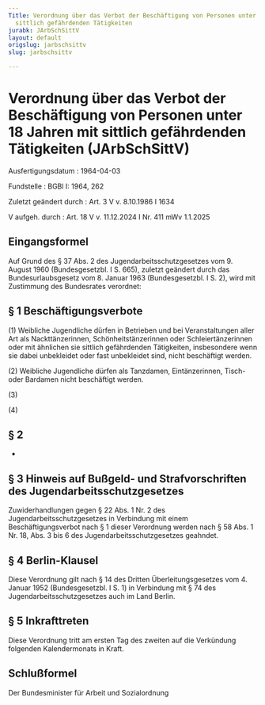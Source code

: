 ```yaml
---
Title: Verordnung über das Verbot der Beschäftigung von Personen unter 18 Jahren mit
  sittlich gefährdenden Tätigkeiten
jurabk: JArbSchSittV
layout: default
origslug: jarbschsittv
slug: jarbschsittv

---
```


# Verordnung über das Verbot der Beschäftigung von Personen unter 18 Jahren mit sittlich gefährdenden Tätigkeiten (JArbSchSittV)

Ausfertigungsdatum
:   1964-04-03

Fundstelle
:   BGBl I: 1964, 262

Zuletzt geändert durch
:   Art. 3 V v. 8.10.1986 I 1634

V aufgeh. durch
:   Art. 18 V v. 11.12.2024 I Nr. 411 mWv 1.1.2025


## Eingangsformel

Auf Grund des § 37 Abs. 2 des Jugendarbeitsschutzgesetzes vom 9. August 1960 (Bundesgesetzbl. I S. 665), zuletzt geändert durch das Bundesurlaubsgesetz vom 8. Januar 1963 (Bundesgesetzbl. I S. 2), wird mit Zustimmung des Bundesrates verordnet:


## § 1 Beschäftigungsverbote

(1) Weibliche Jugendliche dürfen in Betrieben und bei Veranstaltungen aller Art als Nackttänzerinnen, Schönheitstänzerinnen oder Schleiertänzerinnen oder mit ähnlichen sie sittlich gefährdenden Tätigkeiten, insbesondere wenn sie dabei unbekleidet oder fast unbekleidet sind, nicht beschäftigt werden.

(2) Weibliche Jugendliche dürfen als Tanzdamen, Eintänzerinnen, Tisch- oder Bardamen nicht beschäftigt werden.

(3)

(4)


## § 2

-


## § 3 Hinweis auf Bußgeld- und Strafvorschriften des Jugendarbeitsschutzgesetzes

Zuwiderhandlungen gegen § 22 Abs. 1 Nr. 2 des Jugendarbeitsschutzgesetzes in Verbindung mit einem Beschäftigungsverbot nach § 1 dieser Verordnung werden nach § 58 Abs. 1 Nr. 18, Abs. 3 bis 6 des Jugendarbeitsschutzgesetzes geahndet.


## § 4 Berlin-Klausel

Diese Verordnung gilt nach § 14 des Dritten Überleitungsgesetzes vom 4. Januar 1952 (Bundesgesetzbl. I S. 1) in Verbindung mit § 74 des Jugendarbeitsschutzgesetzes auch im Land Berlin.


## § 5 Inkrafttreten

Diese Verordnung tritt am ersten Tag des zweiten auf die Verkündung folgenden Kalendermonats in Kraft.


## Schlußformel

Der Bundesminister für Arbeit und Sozialordnung

